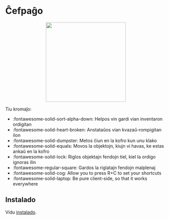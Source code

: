 # Ĉefpaĝo

<p align="center">
    <img src="https://raw.githubusercontent.com/blackd/Inventory-Profiles/all-in-one/description/output.webp" width="250px">
</p>

Tiu kromaĵo:

- :fontawesome-solid-sort-alpha-down: Helpos vin gardi vian inventaron ordigitan
- :fontawesome-solid-heart-broken: Anstataŭos vian kvazaŭ-rompigitan ilon
- :fontawesome-solid-dumpster: Metos ĉiun en la kofro kun unu klako
- :fontawesome-solid-equals: Movos la objektojn, kiujn vi havas, ke estas ankaŭ en la kofro
- :fontawesome-solid-lock: Riglos objektajn fendojn tiel, kiel la ordigo ignoras ilin
- :fontawesome-regular-square: Gardos la riglatajn fendojn malplenaj
- :fontawesome-solid-cog: Allow you to press R+C to set your shortcuts
- :fontawesome-solid-laptop: Be pure client-side, so that it works everywhere

## Instalado

Vidu [instalado](installation/index.md).
